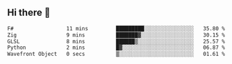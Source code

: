 ## Hi there 👋

 <!--START_SECTION:waka-->

```txt
F#                 11 mins         █████████░░░░░░░░░░░░░░░░   35.80 %
Zig                9 mins          ███████▓░░░░░░░░░░░░░░░░░   30.15 %
GLSL               8 mins          ██████▒░░░░░░░░░░░░░░░░░░   25.57 %
Python             2 mins          █▓░░░░░░░░░░░░░░░░░░░░░░░   06.87 %
Wavefront Object   0 secs          ▒░░░░░░░░░░░░░░░░░░░░░░░░   01.61 %
```

<!--END_SECTION:waka-->

<!--
**ValentinRapp/ValentinRapp** is a ✨ _special_ ✨ repository because its `README.md` (this file) appears on your GitHub profile.

Here are some ideas to get you started:

- 🔭 I’m currently working on ...
- 🌱 I’m currently learning ...
- 👯 I’m looking to collaborate on ...
- 🤔 I’m looking for help with ...
- 💬 Ask me about ...
- 📫 How to reach me: ...
- 😄 Pronouns: ...
- ⚡ Fun fact: ...
-->
